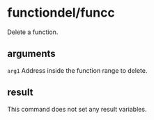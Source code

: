 # functiondel/funcc

Delete a function.

## arguments

`arg1` Address inside the function range to delete.

## result

This command does not set any result variables.
